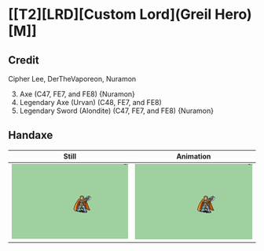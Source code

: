 # [\[T2\]\[LRD\]\[Custom Lord\]\(Greil Hero\)\[M\]]

## Credit

Cipher Lee, DerTheVaporeon, Nuramon

3. Axe (C47, FE7, and FE8) {Nuramon}
8. Legendary Axe (Urvan) (C48, FE7, and FE8)
8. Legendary Sword (Alondite) (C47, FE7, and FE8) {Nuramon}
	
## Handaxe

| Still | Animation |
| :---: | :-------: |
| ![Handaxe still](./Handaxe_000.png) | ![Handaxe animation](./Handaxe.gif) |
